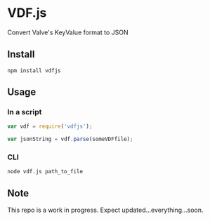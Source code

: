 # VDF.js

Convert Valve's KeyValue format to JSON

## Install

`npm install vdfjs`

## Usage

### In a script

```javascript
var vdf = require('vdfjs');

var jsonString = vdf.parse(someVDFfile);
```

### CLI
`node vdf.js path_to_file`

## Note

This repo is a work in progress. Expect updated...everything...soon.
